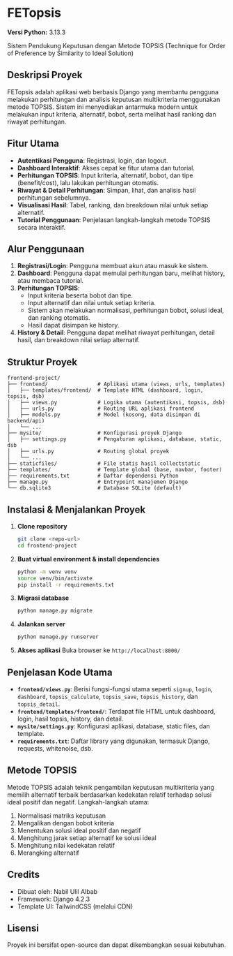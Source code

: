 # FETopsis

**Versi Python:** 3.13.3

Sistem Pendukung Keputusan dengan Metode TOPSIS (Technique for Order of Preference by Similarity to Ideal Solution)

## Deskripsi Proyek

FETopsis adalah aplikasi web berbasis Django yang membantu pengguna melakukan perhitungan dan analisis keputusan multikriteria menggunakan metode TOPSIS. Sistem ini menyediakan antarmuka modern untuk melakukan input kriteria, alternatif, bobot, serta melihat hasil ranking dan riwayat perhitungan.

## Fitur Utama
- **Autentikasi Pengguna**: Registrasi, login, dan logout.
- **Dashboard Interaktif**: Akses cepat ke fitur utama dan tutorial.
- **Perhitungan TOPSIS**: Input kriteria, alternatif, bobot, dan tipe (benefit/cost), lalu lakukan perhitungan otomatis.
- **Riwayat & Detail Perhitungan**: Simpan, lihat, dan analisis hasil perhitungan sebelumnya.
- **Visualisasi Hasil**: Tabel, ranking, dan breakdown nilai untuk setiap alternatif.
- **Tutorial Penggunaan**: Penjelasan langkah-langkah metode TOPSIS secara interaktif.

## Alur Penggunaan
1. **Registrasi/Login**: Pengguna membuat akun atau masuk ke sistem.
2. **Dashboard**: Pengguna dapat memulai perhitungan baru, melihat history, atau membaca tutorial.
3. **Perhitungan TOPSIS**:
   - Input kriteria beserta bobot dan tipe.
   - Input alternatif dan nilai untuk setiap kriteria.
   - Sistem akan melakukan normalisasi, perhitungan bobot, solusi ideal, dan ranking otomatis.
   - Hasil dapat disimpan ke history.
4. **History & Detail**: Pengguna dapat melihat riwayat perhitungan, detail hasil, dan breakdown nilai setiap alternatif.

## Struktur Proyek
```
frontend-project/
├── frontend/                # Aplikasi utama (views, urls, templates)
│   ├── templates/frontend/  # Template HTML (dashboard, login, topsis, dsb)
│   ├── views.py             # Logika utama (autentikasi, topsis, dsb)
│   ├── urls.py              # Routing URL aplikasi frontend
│   ├── models.py            # Model (kosong, data disimpan di backend/api)
│   └── ...
├── mysite/                  # Konfigurasi proyek Django
│   ├── settings.py          # Pengaturan aplikasi, database, static, dsb
│   ├── urls.py              # Routing global proyek
│   └── ...
├── staticfiles/             # File statis hasil collectstatic
├── templates/               # Template global (base, navbar, footer)
├── requirements.txt         # Daftar dependensi Python
├── manage.py                # Entrypoint manajemen Django
└── db.sqlite3               # Database SQLite (default)
```

## Instalasi & Menjalankan Proyek
1. **Clone repository**
   ```bash
   git clone <repo-url>
   cd frontend-project
   ```
2. **Buat virtual environment & install dependencies**
   ```bash
   python -m venv venv
   source venv/bin/activate
   pip install -r requirements.txt
   ```
3. **Migrasi database**
   ```bash
   python manage.py migrate
   ```
4. **Jalankan server**
   ```bash
   python manage.py runserver
   ```
5. **Akses aplikasi**
   Buka browser ke `http://localhost:8000/`

## Penjelasan Kode Utama
- **`frontend/views.py`**: Berisi fungsi-fungsi utama seperti `signup`, `login`, `dashboard`, `topsis_calculate`, `topsis_save`, `topsis_history`, dan `topsis_detail`.
- **`frontend/templates/frontend/`**: Terdapat file HTML untuk dashboard, login, hasil topsis, history, dan detail.
- **`mysite/settings.py`**: Konfigurasi aplikasi, database, static files, dan template.
- **`requirements.txt`**: Daftar library yang digunakan, termasuk Django, requests, whitenoise, dsb.

## Metode TOPSIS
Metode TOPSIS adalah teknik pengambilan keputusan multikriteria yang memilih alternatif terbaik berdasarkan kedekatan relatif terhadap solusi ideal positif dan negatif. Langkah-langkah utama:
1. Normalisasi matriks keputusan
2. Mengalikan dengan bobot kriteria
3. Menentukan solusi ideal positif dan negatif
4. Menghitung jarak setiap alternatif ke solusi ideal
5. Menghitung nilai kedekatan relatif
6. Merangking alternatif

## Credits
- Dibuat oleh: Nabil Ulil Albab
- Framework: Django 4.2.3
- Template UI: TailwindCSS (melalui CDN)

## Lisensi
Proyek ini bersifat open-source dan dapat dikembangkan sesuai kebutuhan.
